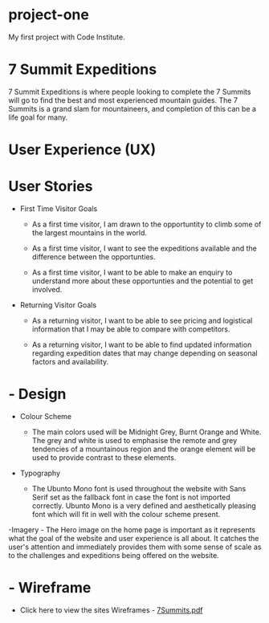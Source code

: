 # project-one
My first project with Code Institute. 

# 7 Summit Expeditions

  7 Summit Expeditions is where people looking to complete the 7 Summits will go to find the best and most experienced mountain guides. The 7 Summits is a grand slam for mountaineers, and completion of this can be a life goal for many.
  
# User Experience (UX)
  
# User Stories
  - First Time Visitor Goals

      - As a first time visitor, I am drawn to the opportuntity to climb some of the largest mountains in the world.
   
      - As a first time visitor, I want to see the expeditions available and the difference between the opportunties.
    
      - As a first time visitor, I want to be able to make an enquiry to understand more about these opportunties and the potential to get involved.
    
    
  - Returning Visitor Goals

      - As a returning visitor, I want to be able to see pricing and logistical information that I may be able to compare with competitors.
    
      - As a returning visitor, I want to be able to find updated information regarding expedition dates that may change depending on seasonal factors and availability.

# - Design
  - Colour Scheme
      - The main colors used will be Midnight Grey, Burnt Orange and White. The grey and white is used to emphasise the remote and grey tendencies of a mountainous region and the orange element will be used to provide contrast to these elements.
      
  - Typography
      - The Ubunto Mono font is used throughout the website with Sans Serif set as the fallback font in case the font is not imported correctly. Ubunto Mono is a very defined and aesthetically pleasing font which will fit in well with the colour scheme present.

  -Imagery
      - The Hero image on the home page is important as it represents what the goal of the website and user experience is all about. It catches the user's attention and immediately provides them with some sense of scale as to the challenges and expeditions being offered on the website.
      

# - Wireframe


   - Click here to view the sites Wireframes - [7Summits.pdf](https://github.com/kevinfinn29/project-one/files/7964349/7Summits.pdf)


    
    
